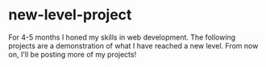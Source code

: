 # new-level-project
For 4-5 months I honed my skills in web development. The following projects are a demonstration of what I have reached a new level. From now on, I'll be posting more of my projects!
